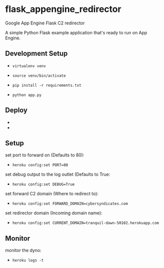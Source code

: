 # flask_appengine_redirector
Google App Engine Flask C2 redirector 

A simple Python Flask example application that's ready to run on App Engine.

## Development Setup

* `virtualenv venv`

* `source venv/bin/activate`

* `pip install -r requirements.txt`

* `python app.py`

## Deploy

* 

* 

## Setup 
set port to forward on (Defaults to 80):
* `heroku config:set PORT=80` 

set debug output to the log outlet (Defaults to True:
* `heroku config:set DEBUG=True` 

set forward C2 domain (Where to redirect to):
* `heroku config:set FORWARD_DOMAIN=cybersyndicates.com`

set redirector domain (Incoming domain name):
* `heroku config:set CURRENT_DOMAIN=tranquil-dawn-50102.herokuapp.com`

## Monitor 
monitor the dyno:
* `heroku logs -t`